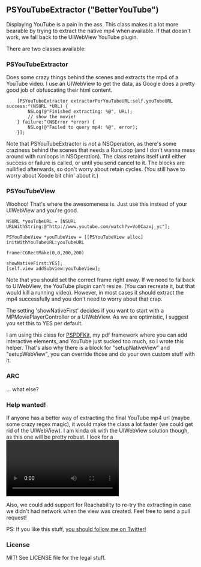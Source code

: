 ## PSYouTubeExtractor ("BetterYouTube")

Displaying YouTube is a pain in the ass. This class makes it a lot more bearable by trying to extract the native mp4 when available. If that doesn't work, we fall back to the UIWebView YouTube plugin.

There are two classes available:

### PSYouTubeExtractor

Does some crazy things behind the scenes and extracts the mp4 of a YouTube video. I use an UIWebView to get the data, as Google does a pretty good job of obfuscating their html content. 

        [PSYouTubeExtractor extractorForYouTubeURL:self.youTubeURL success:^(NSURL *URL) {
            NSLog(@"Finished extracting: %@", URL);
			// show the movie!
        } failure:^(NSError *error) {
            NSLog(@"Failed to query mp4: %@", error);
        }];

Note that PSYouTubeExtractor is *not* a NSOperation, as there's some craziness behind the scenes that needs a RunLoop (and I don't wanna mess around with runloops in NSOperation). The class retains itself until either success or failure is called, or until you send cancel to it. The blocks are nullified afterwards, so don't worry about retain cycles. (You still have to worry about Xcode bit chin' about it.)

### PSYouTubeView

Woohoo! That's where the awesomeness is. Just use this instead of your UIWebView and you're good.

    NSURL *youTubeURL = [NSURL URLWithString:@"http://www.youtube.com/watch?v=Vo0Cazxj_yc"];  
  
    PSYouTubeView *youTubeView = [[PSYouTubeView alloc] initWithYouTubeURL:youTubeURL
                                                                     frame:CGRectMake(0,0,200,200)
                                                           showNativeFirst:YES];
    [self.view addSubview:youTubeView];

Note that you should set the correct frame right away. If we need to fallback to UIWebView, the YouTube plugin can't resize. (You can recreate it, but that would kill a running video). However, in most cases it should extract the mp4 successfully and you don't need to worry about that crap.

The setting 'showNativeFirst' decides if you want to start with a MPMoviePlayerController or a UIWebView. As we are optimistic, I suggest you set this to YES per default.

I am using this class for [PSPDFKit](http://pspdfkit.com), my pdf framework where you can add interactive elements, and YouTube just sucked too much, so I wrote this helper. That's also why there is a block for "setupNativeView" and "setupWebView", you can override those and do your own custom stuff with it.

### ARC
… what else?

### Help wanted!

If anyone has a better way of extracting the final YouTube mp4 url (maybe some crazy regex magic), it would make the class a lot faster (we could get rid of the UIWebView). I am kinda ok with the UIWebView solution though, as this one will be pretty robust. I look for a <video> tag, and as long as Google shows a video on a YouTube page, we find the source.

Also, we could add support for Reachability to re-try the extracting in case we didn't had network when the view was created. Feel free to send a pull request!

PS: If you like this stuff, [you should follow me on Twitter!](http://twitter.com/steipete)


### License

MIT! See LICENSE file for the legal stuff.